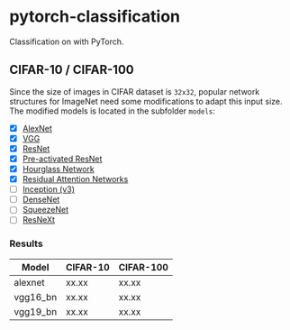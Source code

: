 # pytorch-classification
Classification on with PyTorch.

## CIFAR-10 / CIFAR-100
Since the size of images in CIFAR dataset is `32x32`, popular network structures for ImageNet need some modifications to adapt this input size. The modified models is located in the subfolder `models`:
- [x] [AlexNet](https://arxiv.org/abs/1404.5997)
- [x] [VGG](https://arxiv.org/abs/1409.1556)
- [x] [ResNet](https://arxiv.org/abs/1512.03385)
- [x] [Pre-activated ResNet](https://arxiv.org/abs/1603.05027)
- [x] [Hourglass Network](https://arxiv.org/abs/1603.06937)
- [x] [Residual Attention Networks](https://arxiv.org/abs/1704.06904)
- [ ] [Inception (v3)](http://arxiv.org/abs/1512.00567)
- [ ] [DenseNet](https://arxiv.org/abs/1608.06993)
- [ ] [SqueezeNet](https://arxiv.org/abs/1602.07360)
- [ ] [ResNeXt](https://arxiv.org/abs/1611.05431)

### Results
| Model              | CIFAR-10           | CIFAR-100          |
| ------------------ | ------------------ | ------------------ |
| alexnet            | xx.xx              | xx.xx              |
| vgg16_bn           | xx.xx              | xx.xx              |
| vgg19_bn           | xx.xx              | xx.xx              |